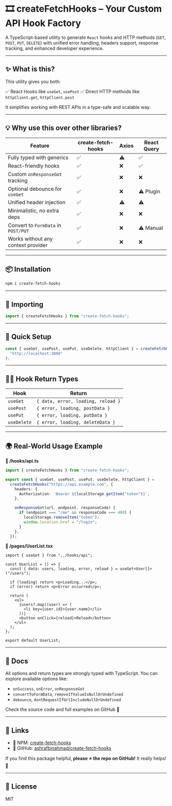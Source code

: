 # 🎞 createFetchHooks – Your Custom API Hook Factory

A TypeScript-based utility to generate `React` hooks and HTTP methods (`GET`, `POST`, `PUT`, `DELETE`) with unified error handling, headers support, response tracking, and enhanced developer experience.

---

## ✨ What is this?

This utility gives you both:

✅ React Hooks like `useGet`, `usePost`
✅ Direct HTTP methods like `httpClient.get`, `httpClient.post`

It simplifies working with REST APIs in a type-safe and scalable way.

---

## 💡 Why use this over other libraries?

| Feature                             | create-fetch-hooks | Axios | React Query |
| ----------------------------------- | ------------------ | ----- | ----------- |
| Fully typed with generics           | ✅                 | ⚠️    | ✅          |
| React-friendly hooks                | ✅                 | ❌    | ✅          |
| Custom `onResponseGot` tracking     | ✅                 | ❌    | ❌          |
| Optional debounce for `useGet`      | ✅                 | ❌    | ⚠️ Plugin   |
| Unified header injection            | ✅                 | ⚠️    | ⚠️          |
| Minimalistic, no extra deps         | ✅                 | ❌    | ❌          |
| Convert to `FormData` in `POST/PUT` | ✅                 | ❌    | ⚠️ Manual   |
| Works without any context provider  | ✅                 | ❌    | ❌          |

---

## 📦 Installation

```bash
npm i create-fetch-hooks
```

---

## 🔗 Importing

```ts
import { createFetchHooks } from "create-fetch-hooks";
```

---

## 🚀 Quick Setup

```ts
const { useGet, usePost, usePut, useDelete, httpClient } = createFetchHooks(
  "http://localhost:3000"
);
```

---

## 🧙‍♂️ Hook Return Types

| Hook        | Return                             |
| ----------- | ---------------------------------- |
| `useGet`    | `{ data, error, loading, reload }` |
| `usePost`   | `{ error, loading, postData }`     |
| `usePut`    | `{ error, loading, putData }`      |
| `useDelete` | `{ error, loading, deleteData }`   |

---

## 🌍 Real-World Usage Example

**📁 /hooks/api.ts**

```ts
import { createFetchHooks } from "create-fetch-hooks";

export const { useGet, usePost, usePut, useDelete, httpClient } =
  createFetchHooks("https://api.example.com", {
    headers: {
      Authorization: `Bearer ${localStorage.getItem("token")}`,
    },

    onResponseGot(url, endpoint, responseCode) {
      if (endpoint === "/me" && responseCode === 400) {
        localStorage.removeItem("token");
        window.location.href = "/login";
      }
    },
  });
```

**📁 /pages/UserList.tsx**

```tsx
import { useGet } from "../hooks/api";

const UserList = () => {
  const { data: users, loading, error, reload } = useGet<User[]>("/users");

  if (loading) return <p>Loading...</p>;
  if (error) return <p>Error occurred</p>;

  return (
    <ul>
      {users?.map((user) => (
        <li key={user.id}>{user.name}</li>
      ))}
      <button onClick={reload}>Reload</button>
    </ul>
  );
};

export default UserList;
```

---

## 📜 Docs

All options and return types are strongly typed with TypeScript. You can explore available options like:

- `onSuccess`, `onError`, `onResponseGot`
- `convertToFormData`, `removeIfValueIsNullOrUndefined`
- `debounce`, `dontRequestIfUrlIncludeNullOrUndefined`

Check the source code and full examples on GitHub 🔻

---

## 📌 Links

- 🔗 NPM: [create-fetch-hooks](https://www.npmjs.com/package/create-fetch-hooks)
- 🐙 GitHub: [ashrafbinahmad/create-fetch-hooks](https://github.com/ashrafbinahmad/create-fetch-hooks)

If you find this package helpful, **please ⭐ the repo on GitHub!** It really helps! 🙏

---

## 📜 License

MIT
